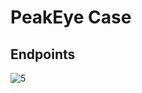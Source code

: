 # PeakEye Case

## Endpoints

![5](https://github.com/user-attachments/assets/a8949b13-ca1e-4f2f-ab3c-713e652cd0b0)
